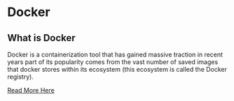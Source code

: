 # Docker

## What is Docker

Docker is a containerization tool that has gained massive traction in recent years part of its
popularity comes from the vast number of saved images that docker stores within its ecosystem (this
ecosystem is called the Docker registry).

[Read More Here](https://docs.docker.com/get-started/overview/)



